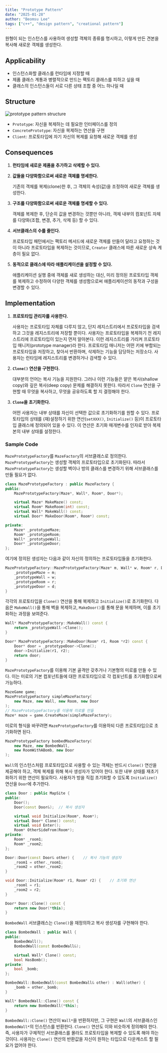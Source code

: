 ```yaml
---
title: "Prototype Pattern"
date: "2025-01-28"
author: "Beomsu Lee"
tags: ["c++", "design pattern", "creational pattern"]
---
```


원형이 되는 인스턴스를 사용하여 생성할 객체의 종류를 명시하고, 이렇게 만든 견본을 복사해 새로운 객체를 생성한다.

## Applicability

- 인스턴스화할 클래스를 런타임에 지정할 때
- 제품 클래스 계통과 병렬적으로 만드는 팩토리 클래스를 피하고 싶을 때
- 클래스의 인스턴스들이 서로 다른 상태 조합 중 어느 하나일 때

## Structure

![prototype pattern structure](images/prototype_pattern_structure.png)

- `Prototype`: 자신을 복제하는 데 필요한 인터페이스를 정의
- `ConcretePrototype`: 자신을 복제하는 연산을 구현
- `Client`: 프로토타입에 자기 자신의 복제를 요청해 새로운 객체를 생성

## Consequences

1. **런타임에 새로운 제품을 추가하고 삭제할 수 있다.**
2. **값들을 다양화함으로써 새로운 객체를 명세한다.** 

    기존의 객체를 복제(clone)한 후, 그 객체의 속성(값)을 조정하여 새로운 객체를 생성한다.
3. **구조를 다양화함으로써 새로운 객체를 명세할 수 있다.**

    객체를 복제한 후, 단순히 값을 변경하는 것뿐만 아니라, 객체 내부의 컴포넌트 자체를 다양화(조합, 변경, 추가, 삭제 등) 할 수 있다. 

4. **서브클래스의 수를 줄인다.**

    프로토타입 패턴에서는 팩토리 메서드에 새로운 객체를 만들어 달라고 요청하는 것이 아니라 프로토타입을 복제하는 것이므로, `Creator` 클래스에 따른 새로운 상속 계층이 필요 없다.
5. **동적으로 클래스에 따라 애플리케이션을 설정할 수 있다.**

    애플리케이션 실행 중에 객체를 새로 생성하는 대신, 미리 정의된 프로토타입 객체를 복제하고 수정하여 다양한 객체를 생성함으로써 애플리케이션의 동작과 구성을 변경할 수 있다.

## Implementation

1. **프로토타입 관리자를 사용한다.**

    사용자는 프로토타입 자체를 다루지 않고, 단지 레지스트리에서 프로토타입을 검색하고 그것을 레지스트리에 저장할 뿐이다. 사용자는 프로토타입을 복제하기 전 레지스트리에 프로토타입이 있는지 먼저 알아본다. 이런 레지스트리를 가리켜 프로토타입 매니저(prototype manager)라 한다. 프로토타입 매니저는 어떤 키에 부합되는 프로토타입을 저장하고, 찾아서 반환하며, 삭제하는 기능을 담당하는 저장소다. 사용자는 런타임에 레지스트리를 변경하거나 검색할 수 있다. 
2. **`Clone()` 연산을 구현한다.**

    대부분의 언어는 복사 기능을 지원한다. 그러나 이런 기능들은 얕은 복사(shallow copy)와 깊은 복사(deep copy) 문제를 해결하지 못한다. 따라서 `Clone` 연산을 구현할 때 무엇을 복사하고, 무엇을 공유하도록 할 지 결정해야 한다.
3. **`Clone`을 초기화한다.**

    어떤 사용자는 내부 상태를 자신이 선택한 값으로 초기화하기를 원할 수 있다. 프로토타입의 상태를 (재)설정하기 위한 연산(`setXXX()`, `Initialize()` 등)이 프로토타입 클래스에 정의되어 있을 수 있다. 이 연산은 초기화 매개변수를 인자로 받아 복제본의 내부 상태를 설정한다.

### Sample Code

`MazePrototypeFactory`를 `MazeFactory`의 서브클래스로 정의한다. `MazePrototypeFactory`는 생성할 객체의 프로토타입으로 초기화된다. 따라서 `MazePrototypeFactory`는 생성할 벽이나 방의 클래스를 변경하기 위해 서브클래스를 만들 필요가 없다.

```cpp
class MazePrototypeFactory : public MazeFactory {
public:
    MazePrototypeFactory(Maze*, Wall*, Room*, Door*);

    virtual Maze* MakeMaze() const;
    virtual Room* MakeRoom(int) const;
    virtual Wall* MakeWall() const;
    virtual Door* MakeDoor(Room*, Room*) const;

private:
    Maze* _prototypeMaze;
    Room* _prototypeRoom;
    Wall* _prototypeWall;
    Door* _prototypeDoor;
};
```

여기에 정의된 생성자는 다음과 같이 자신의 정의하는 프로토타입들을 초기화한다.

```cpp
MazePrototypeFactory::MazePrototypeFactory(Maze* m, Wall* w, Room* r, Door* d) {
    _prototypeMaze = m;
    _prototypeWall = w;
    _prototypeRoom = r;
    _prototypeDoor = d;
}
```

각각의 프로토타입을 `Clone()` 연산을 통해 복제하고 `Initialize()`로 초기화한다. 다음은 `MakeWall()`을 통해 벽을 복제하고, `MakeDoor()`를 통해 문을 복제하며, 이를 초기화하는 과정을 보여준다.

```cpp
Wall* MazePrototypeFactory::MakeWall() const {
    return _prototypeWall->Clone();
}

Door* MazePrototypeFactory::MakeDoor(Room* r1, Room *r2) const {
    Door* door = _prototypeDoor->Clone();
    door->Initialize(r1, r2);
    return door;
}
```

`MazePrototypeFactory`를 이용해 기본 골격만 갖추거나 기본형의 미로를 만들 수 있다. 이는 미로의 기본 컴포넌트들에 대한 프로토타입으로 각 컴포넌트를 초기화함으로써 가능하다.

```cpp
MazeGame game;
MazePrototypeFactory simpleMazeFactory(
    new Maze, new Wall, new Room, new Door
);
// MazePrototypeFactory를 이용해 미로를 만듦
Maze* maze = game.CreateMaze(simpleMazeFactory);
```

미로의 형식을 바꾸려면 `MazePrototypeFactory`를 이용하되 다른 프로토타입으로 초기화하면 된다.

```cpp
MazePrototypeFactory bombedMazeFactory(
    new Maze, new BombedWall,
    new RoomWithABomb, new Door
);
```

`Wall`의 인스턴스처럼 프로토타입으로 사용할 수 있는 객체는 반드시 `Clone()` 연산을 제공해야 하고, 객체 복제를 위해 복사 생성자가 있어야 한다. 또한 내부 상태를 재초기화하기 위한 연산이 필요하다. 사용자가 방을 직접 초기화할 수 있도록 `Initialize()` 연산을 `Door`에 추가한다.

```cpp
class Door : public MapSite {
public:
    Door();
    Door(const Door&);  // 복사 생성자

    virtual void Initialize(Room*, Room*);
    virtual Door* Clone() const;
    virtual void Enter();
    Room* OtherSideFrom(Room*);
private:
    Room* _room1;
    Room* _room2;
};

Door::Door(const Door& other) {    // 복사 기능의 생성자
    _room1 = other._room1;
    _room2 = other._room2;
}

void Door::Initialize(Room* r1, Room* r2) {    // 초기화 연산
    _rooml = r1;
    _room2 = r2;
}

Door* Door::Clone() const {
    return new Door(*this);
}
```

`BombedWall` 서브클래스는 `Clone()`을 재정의하고 복사 생성자를 구현해야 한다.

```cpp
class BombedWall : public Wall {
public:
    BombedWall();
    BombedWall(const BombedWall&);

    virtual Wall* Clone() const;
    bool HasBomb();
private:
    bool _bomb;
};

BombedWall::BombedWall(const BombedWall& other) : Wall(other) {
    _bomb = other._bomb;
}

Wall* BombedWall::Clone() const {
    return new BombedWall(*this);
}
```

`BombedWall::Clone()` 연산이 `Wall*`을 반환하지만, 그 구현은 `Wall`의 서브클래스인 `BombedWall*`의 인스턴스를 반환한다. `Clone()` 연산도 이와 비슷하게 정의해야 한다. 즉, 사용자가 구체적인 서브클래스를 몰라도 프로토타입을 복제할 수 있도록 해야 하는 것이다. 사용자는 `Clone()` 연산의 반환값을 자신이 원하는 타입으로 다운캐스트 할 필요가 없어야 한다.